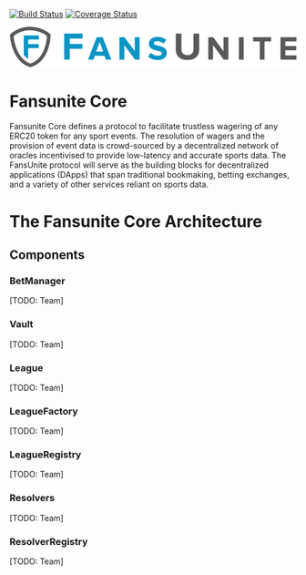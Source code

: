 [![Build Status](https://travis-ci.com/fansunite/fansunite-core.svg?token=krNWH89TcqzcfjSS8hte&branch=master)](https://travis-ci.com/fansunite/fansunite-core)
[![Coverage Status](https://coveralls.io/repos/github/fansunite/fansunite-core/badge.svg?branch=master&t=sjBCiQ)](https://coveralls.io/github/fansunite/fansunite-core?branch=master)

![Fansunite logo](fansunite.png)

# Fansunite Core

Fansunite Core defines a protocol to facilitate trustless wagering of any ERC20 token for any sport events. The resolution of wagers and the provision of event data is crowd-sourced by a decentralized network of oracles incentivised to provide low-latency and accurate sports data. The FansUnite protocol will serve as the building blocks for decentralized applications (DApps) that span traditional bookmaking, betting exchanges, and a variety of other services reliant on sports data.

# The Fansunite Core Architecture

## Components

### BetManager
[TODO: Team]

### Vault
[TODO: Team]

### League
[TODO: Team]

### LeagueFactory
[TODO: Team]

### LeagueRegistry
[TODO: Team]

### Resolvers
[TODO: Team]

### ResolverRegistry
[TODO: Team]

